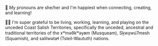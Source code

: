 🌱  My pronouns are she/her and I'm happiest when connecting, creating, and learning!

🙏🏽  I'm super grateful to be living, working, learning, and playing on the unceded Coast Salish Territories, specifically the unceded, ancestral and traditional territories of the xʷməθkʷəy̓əm (Musqueam), Sḵwx̱wú7mesh (Squamish), and səlilwətaɬ (Tsleil-Waututh) nations.
